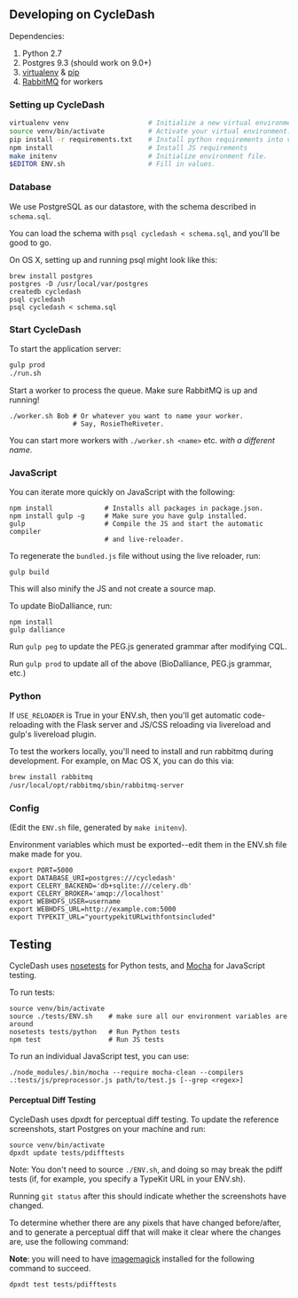 ## Developing on CycleDash

Dependencies:

1. Python 2.7
2. Postgres 9.3 (should work on 9.0+)
3. [virtualenv](http://virtualenv.readthedocs.org/en/latest/) &
   [pip](https://pip.pypa.io/en/latest/quickstart.html)
4. [RabbitMQ](http://www.rabbitmq.com/) for workers


### Setting up CycleDash

```bash
virtualenv venv                    # Initialize a new virtual environment.
source venv/bin/activate           # Activate your virtual environment.
pip install -r requirements.txt    # Install python requirements into virtualenv
npm install                        # Install JS requirements
make initenv                       # Initialize environment file.
$EDITOR ENV.sh                     # Fill in values.
```


### Database

We use PostgreSQL as our datastore, with the schema described in `schema.sql`.

You can load the schema with `psql cycledash < schema.sql`, and you'll be good
to go.

On OS X, setting up and running psql might look like this:

```
brew install postgres
postgres -D /usr/local/var/postgres
createdb cycledash
psql cycledash
psql cycledash < schema.sql
```


### Start CycleDash

To start the application server:

```bash
gulp prod
./run.sh
```

Start a worker to process the queue. Make sure RabbitMQ is up and running!

```
./worker.sh Bob # Or whatever you want to name your worker.
                # Say, RosieTheRiveter.
```

You can start more workers with `./worker.sh <name>` etc. *with a different
name*.


### JavaScript

You can iterate more quickly on JavaScript with the following:

```
npm install             # Installs all packages in package.json.
npm install gulp -g     # Make sure you have gulp installed.
gulp                    # Compile the JS and start the automatic compiler
                        # and live-reloader.
```

To regenerate the `bundled.js` file without using the live reloader, run:

```
gulp build
```

This will also minify the JS and not create a source map.

To update BioDalliance, run:

```
npm install
gulp dalliance
```

Run `gulp peg` to update the PEG.js generated grammar after modifying CQL.

Run `gulp prod` to update all of the above (BioDalliance, PEG.js grammar, etc.)


### Python

If `USE_RELOADER` is True in your ENV.sh, then you'll get automatic
code-reloading with the Flask server and JS/CSS reloading via livereload and
gulp's livereload plugin.

To test the workers locally, you'll need to install and run rabbitmq during
development. For example, on Mac OS X, you can do this via:

```bash
brew install rabbitmq
/usr/local/opt/rabbitmq/sbin/rabbitmq-server
```

### Config

(Edit the `ENV.sh` file, generated by `make initenv`).

Environment variables which must be exported--edit them in the ENV.sh file make
made for you.

```
export PORT=5000
export DATABASE_URI=postgres:///cycledash'
export CELERY_BACKEND='db+sqlite:///celery.db'
export CELERY_BROKER='amqp://localhost'
export WEBHDFS_USER=username
export WEBHDFS_URL=http://example.com:5000
export TYPEKIT_URL="yourtypekitURLwithfontsincluded"
```


## Testing

CycleDash uses [nosetests](https://nose.readthedocs.org/en/latest/) for Python tests, and [Mocha](http://mochajs.org/) for JavaScript testing.

To run tests:

```
source venv/bin/activate
source ./tests/ENV.sh    # make sure all our environment variables are around
nosetests tests/python   # Run Python tests
npm test                 # Run JS tests
```

To run an individual JavaScript test, you can use:

```
./node_modules/.bin/mocha --require mocha-clean --compilers .:tests/js/preprocessor.js path/to/test.js [--grep <regex>]
```

#### Perceptual Diff Testing

CycleDash uses dpxdt for perceptual diff testing. To update the reference
screenshots, start Postgres on your machine and run:

```
source venv/bin/activate
dpxdt update tests/pdifftests
```

Note: You don't need to source `./ENV.sh`, and doing so may break the pdiff
tests (if, for example, you specify a TypeKit URL in your ENV.sh).

Running `git status` after this should indicate whether the screenshots have changed.

To determine whether there are any pixels that have changed before/after, and to
generate a perceptual diff that will make it clear where the changes are, use
the following command:

**Note**: you will need to have [imagemagick](http://www.imagemagick.org/) installed for the following command to
succeed.

```
dpxdt test tests/pdifftests
```
